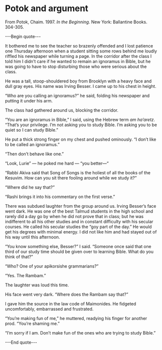 # Potok and argument

From Potok, Chaim. 1997. *In the Beginning*. New York: Ballantine Books. 304-305.

---Begin quote---

It bothered me to see the teacher so brazenly offended and I lost patience one Thursday afternoon when a student sitting some rows behind me loudly riffled his newspaper while turning a page. In the corridor after the class I told him I didn’t care if he wanted to remain an ignoramus in Bible, but he was going to have to stop disturbing those who were serious about the class. 

He was a tall, stoop-shouldered boy from Brooklyn with a heavy face and dull gray eyes. His name was Irving Besser. I came up to his chest in height.

“Who are you calling an ignoramus?” he said, folding his newspaper and putting it under his arm. 

The class had gathered around us, blocking the corridor.

“You are an ignoramus in Bible,” I said, using the Hebrew term *am ha’aretz*. “That’s your privilege. I’m not asking you to study Bible. I’m asking you to be quiet so I can study Bible.” 

He put a thick strong finger on my chest and pushed ominously. “I don’t like to be called an ignoramus.” 

“Then don’t behave like one.”

“Look, Lurie” — he poked me hard — “you better—“ 

“Rabbi Akiva said that Song of Songs is the holiest of all the books of the Kesuvim. How can you sit there fooling around while we study it?” 

“Where did he say that?” 

“Rashi brings it into his commentary on the first verse.” 

There was subdued laughter from the group around us. Irving Besser’s face went dark. He was one of the best Talmud students in the high school and rarely did a day go by when he did not prove that in class; but he was indifferent to all his other studies and in constant difficulty with his secular courses. He called his secular studies the “goy part of the day.” He would get his degrees with minimal energy. I did not like him and had stayed out of his way until this afternoon.

“You know something else, Besser?” I said. “Someone once said that one third of our study time should be given over to learning Bible. What do you think of that?” 

“Who? One of your apikorsishe grammarians?” 

“Yes. The Rambam.” 

The laughter was loud this time.

His face went very dark. “Where does the Rambam say that?” 

I gave him the source in the law code of Maimonides. He fidgeted uncomfortably, embarrassed and frustrated. 

“You’re making fun of me,” he muttered, readying his finger for another prod. “You’re shaming me.”

“I’m sorry if I am. Don’t make fun of the ones who are trying to study Bible.”

---End quote---